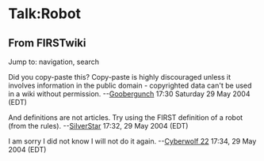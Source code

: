 # Talk:Robot

## From FIRSTwiki

Jump to: navigation, search

Did you copy-paste this? Copy-paste is highly discouraged unless it involves information in the public domain - copyrighted data can't be used in a wiki without permission. --[Goobergunch](User:Goobergunch "User:Goobergunch") 17:30 Saturday 29 May 2004 (EDT)

And definitions are not articles. Try using the FIRST definition of a robot (from the rules). --[SilverStar](User:SilverStar "User:SilverStar") 17:32, 29 May 2004 (EDT)

I am sorry I did not know I will not do it again. --[Cyberwolf 22](User:Cyberwolf_22 "User:Cyberwolf 22") 17:34, 29 May 2004 (EDT)
